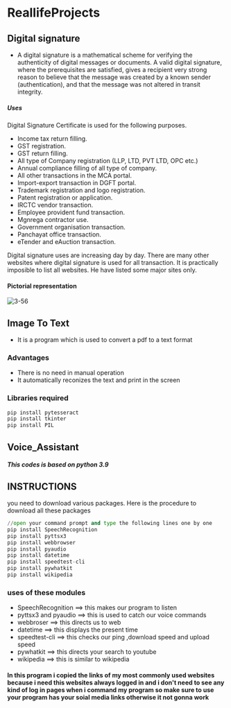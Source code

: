# ReallifeProjects

## Digital signature
- A digital signature is a mathematical scheme for verifying the authenticity of digital messages or documents. A valid digital signature, where the prerequisites are satisfied, gives a recipient very strong reason to believe that the message was created by a known sender (authentication), and that the message was not altered in transit integrity.
##### Uses
Digital Signature Certificate is used for the following purposes.

- Income tax return filling.
- GST registration.
- GST return filling.
- All type of Company registration (LLP, LTD, PVT LTD, OPC etc.)
- Annual compliance filling of all type of company.
- All other transactions in the MCA portal.
- Import-export transaction in DGFT portal.
- Trademark registration and logo registration.
- Patent registration or application.
- IRCTC vendor transaction.
- Employee provident fund transaction.
- Mgnrega contractor use.
- Government organisation transaction.
- Panchayat office transaction.
- eTender and eAuction transaction.

Digital signature uses are increasing day by day. There are many other websites where digital signature is used for all transaction. It is practically imposible to list all websites. He have listed some major sites only.
#### Pictorial representation
![3-56](https://user-images.githubusercontent.com/74062509/115358984-d6e25900-a1db-11eb-8832-339e0bb6f871.png)



## Image To Text

- It is a program which is used to convert a pdf to a text format

### Advantages
-  There is no need in manual operation 
-  It automatically reconizes the text and print in the screen

### Libraries required
```Python
pip install pytesseract
pip install tkinter
pip install PIL
```




## Voice_Assistant

##### This codes is based on python 3.9

## INSTRUCTIONS
you need to download various packages.
Here is the procedure to download all these packages
```python
//open your command prompt and type the following lines one by one
pip install SpeechRecognition
pip install pyttsx3
pip install webbrowser
pip install pyaudio
pip install datetime
pip install speedtest-cli
pip install pywhatkit
pip install wikipedia
```
### uses of these modules
- SpeechRecognition   ==> this makes our program to listen
- pyttsx3 and pyaudio ==> this is used to catch our voice commands
- webbroser           ==> this directs us to web
- datetime            ==> this displays the present time
- speedtest-cli       ==> this checks our ping ,download speed and upload speed
- pywhatkit           ==> this directs your search to youtube
- wikipedia           ==> this is similar to wikipedia

#### In this program i copied the links of my most commonly used websites because i need this websites always logged in and i don't need to see any kind of log in pages when i command my program so make sure to use your program  has your soial media links otherwise it not gonna work 
